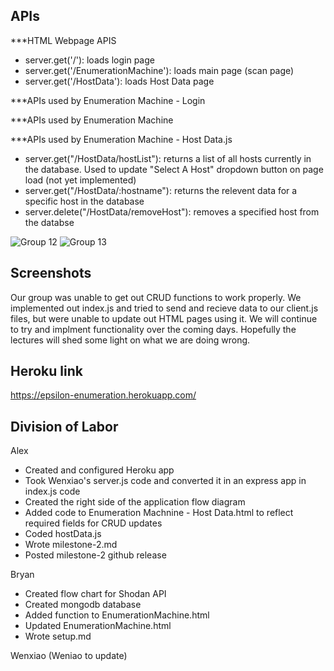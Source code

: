 APIs
-------------------------------------------------------------------------------------------------------------------------------------------------------------------
***HTML Webpage APIS

- server.get('/'): loads login page
- server.get('/EnumerationMachine'): loads main page (scan page)
- server.get('/HostData'): loads Host Data page

***APIs used by Enumeration Machine - Login

***APIs used by Enumeration Machine

***APIs used by Enumeration Machine - Host Data.js

- server.get("/HostData/hostList"): returns a list of all hosts currently in the database. Used to update "Select A Host" dropdown button on page load (not yet         implemented)
- server.get("/HostData/:hostname"): returns the relevent data for a specific host in the database
- server.delete("/HostData/removeHost"): removes a specified host from the databse

![Group 12](https://user-images.githubusercontent.com/112918640/200991389-1b6681e0-f35d-47ae-9435-8936118cabd0.png)
![Group 13](https://user-images.githubusercontent.com/112918640/200991411-79cc0d03-de33-4e70-9c8e-c46316d49f69.png)

Screenshots
-------------------------------------------------------------------------------------------------------------------------------------------------------------------
Our group was unable to get out CRUD functions to work properly. We implemented out index.js and tried to send and recieve data to our client.js files, but were unable to update out HTML pages using it. We will continue to try and implment functionality over the coming days. Hopefully the lectures will shed some light on what we are doing wrong. 

Heroku link
-------------------------------------------------------------------------------------------------------------------------------------------------------------------

https://epsilon-enumeration.herokuapp.com/

Division of Labor
-------------------------------------------------------------------------------------------------------------------------------------------------------------------

Alex
- Created  and configured Heroku app
- Took Wenxiao's server.js code and converted it in an express app in index.js code
- Created the right side of the application flow diagram
- Added code to Enumeration Machnine - Host Data.html to reflect required fields for CRUD updates
- Coded hostData.js
- Wrote milestone-2.md
- Posted milestone-2 github release

Bryan
- Created flow chart for Shodan API
- Created mongodb database
- Added function to EnumerationMachine.html
- Updated EnumerationMachine.html
- Wrote setup.md

Wenxiao 
(Weniao to update)
